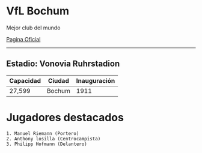 # VfL Bochum
Mejor club del mundo

[Pagina Oficial](https://www.vfl-bochum.de) 

---

## Estadio: Vonovia Ruhrstadion

| Capacidad | Ciudad    | Inauguración |
|-----------|-----------|--------------|
| 27,599    | Bochum    | 1911         |

# Jugadores destacados

```plaintext
1. Manuel Riemann (Portero)
2. Anthony losilla (Centrocampista)
3. Philipp Hofmann (Delantero)
